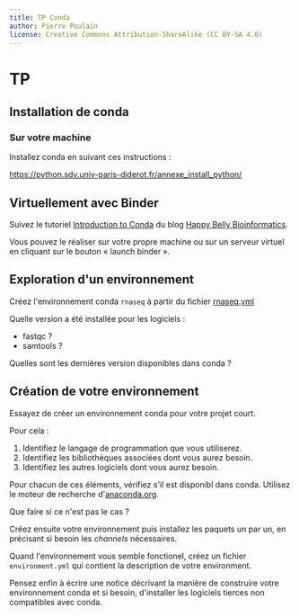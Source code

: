 ```yaml
---
title: TP Conda
author: Pierre Poulain
license: Creative Commons Attribution-ShareAlike (CC BY-SA 4.0)
---
```


# TP

## Installation de conda

### Sur votre machine

Installez conda en suivant ces instructions :

<https://python.sdv.univ-paris-diderot.fr/annexe_install_python/>


## Virtuellement avec Binder

Suivez le tutoriel [Introduction to Conda](https://astrobiomike.github.io/unix/conda-intro) du blog [Happy Belly Bioinformatics](https://astrobiomike.github.io/).

Vous pouvez le réaliser sur votre propre machine ou sur un serveur virtuel en cliquant sur le bouton « launch binder ».


## Exploration d'un environnement 

Créez l'environnement conda `rnaseq` à partir du fichier [rnaseq.yml](rnaseq.yml)

Quelle version a été installée pour les logiciels :

- fastqc ?
- samtools ?

Quelles sont les dernières version disponibles dans conda ?


## Création de votre environnement

Essayez de créer un environnement conda pour votre projet court.

Pour cela :

1. Identifiez le langage de programmation que vous utiliserez.
2. Identifiez les bibliothèques associées dont vous aurez besoin.
3. Identifiez les autres logiciels dont vous aurez besoin.

Pour chacun de ces éléments, vérifiez s'il est disponibl dans conda. Utilisez le moteur de recherche d'[anaconda.org](https://anaconda.org/search).

Que faire si ce n'est pas le cas ?

Créez ensuite votre environnement puis installez les paquets un par un, en précisant si besoin les *channels* nécessaires.

Quand l'environnement vous semble fonctionel, créez un fichier `environment.yml` qui contient la description de votre environment.

Pensez enfin à écrire une notice décrivant la manière de construire votre environnement conda et si besoin, d'installer les logiciels tierces non compatibles avec conda.


